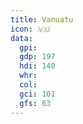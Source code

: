 ```yaml
---
title: Vanuatu
icon: 🇻🇺
data:
  gpi:
  gdp: 197
  hdi: 140
  whr:
  col:
  gci: 101
  gfs: 63
---
```

